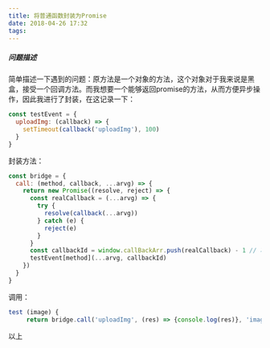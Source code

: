 ```yaml
---
title: 将普通函数封装为Promise
date: 2018-04-26 17:32
tags:
---
```


##### 问题描述

简单描述一下遇到的问题：原方法是一个对象的方法，这个对象对于我来说是黑盒，接受一个回调方法。而我想要一个能够返回promise的方法，从而方便异步操作，因此我进行了封装，在这记录一下：

```js
const testEvent = {
  uploadImg: (callback) => {
    setTimeout(callback('uploadImg'), 100)
  }
}
```

封装方法： 

```js
const bridge = {
  call: (method, callback, ...arvg) => {
    return new Promise((resolve, reject) => {
      const realCallback = (...arvg) => {
        try {
          resolve(callback(...arvg))
        } catch (e) {
          reject(e)
        }
      }
      const callbackId = window.callBackArr.push(realCallback) - 1 // 项目中需要维护一个回调函数数组，类似于event loop, 如果不需要，直接将realCallback传入即可
      testEvent[method](...arvg, callbackId)
    })
  }
}
```

调用：

```js
test (image) {
     return bridge.call('uploadImg', (res) => {console.log(res)}, 'imageName')

```
以上